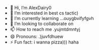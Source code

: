 - 👋 Hi, I’m AlexDairy0
- 👀 I’m interested in best cs tactic)
- 🌱 I’m currently learning ...ouygbvifyfgvh
- 💞️ I’m looking to collaborate on 
- 📫 How to reach me .yujmtdmntyj
- 😄 Pronouns: .)juvfdhuew
- ⚡ Fun fact: i wanna pizza))) haha
<!---
AlexDairy0/AlexDairy0 is a ✨ special ✨ repository because its `README.md` (this file) appears on your GitHub profile.
You can click the Preview link to take a look at your changes.
---
